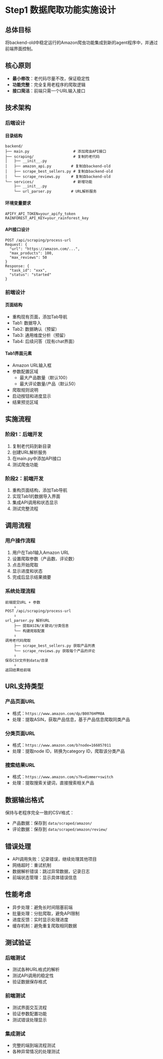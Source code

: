 # Step1 数据爬取功能实施设计

## 总体目标

将backend-old中稳定运行的Amazon爬虫功能集成到新的agent程序中，并通过前端界面控制。

## 核心原则

- **最小修改**：老代码尽量不改，保证稳定性
- **功能完整**：完全复用老程序的爬取逻辑
- **接口简洁**：前端只需一个URL输入接口

## 技术架构

### 后端设计

#### 目录结构

```
backend/
├── main.py                    # 添加爬虫API接口
├── scraping/                  # 复制的老代码
│   ├── __init__.py
│   ├── amazon_api.py         # 复制自backend-old
│   ├── scrape_best_sellers.py # 复制自backend-old
│   └── scrape_reviews.py     # 复制自backend-old
└── services/                  # 新增功能
    ├── __init__.py
    └── url_parser.py         # URL解析服务
```

#### 环境变量要求

```
APIFY_API_TOKEN=your_apify_token
RAINFOREST_API_KEY=your_rainforest_key
```

#### API接口设计

```
POST /api/scraping/process-url
Request: {
  "url": "https://amazon.com/...",
  "max_products": 100,
  "max_reviews": 50
}
Response: {
  "task_id": "xxx",
  "status": "started"
}
```

### 前端设计

#### 页面结构

- 重构现有页面，添加Tab导航
- Tab1: 数据导入
- Tab2: 数据确认（预留）
- Tab3: 通用维度分析（预留）
- Tab4: 后续问答（现有chat界面）

#### Tab1界面元素

- Amazon URL输入框
- 参数配置区域
  - 最大产品数量（默认100）
  - 最大评论数量/产品（默认50）
- 爬取规则说明
- 启动按钮和进度显示
- 结果预览区域

## 实施流程

### 阶段1：后端开发

1. 复制老代码到新目录
2. 创建URL解析服务
3. 在main.py中添加API接口
4. 测试爬虫功能

### 阶段2：前端开发

1. 重构页面结构，添加Tab导航
2. 实现Tab1的数据导入界面
3. 集成API调用和状态显示
4. 测试完整流程

## 调用流程

### 用户操作流程

1. 用户在Tab1输入Amazon URL
2. 设置爬取参数（产品数、评论数）
3. 点击开始爬取
4. 显示进度和状态
5. 完成后显示结果摘要

### 系统处理流程

```
前端提交URL + 参数
    ↓
POST /api/scraping/process-url
    ↓
url_parser.py 解析URL
    ├── 提取ASIN/关键词/分类信息
    └── 构建爬取配置
    ↓
调用老代码爬取
    ├── scrape_best_sellers.py 获取产品列表
    └── scrape_reviews.py 获取每个产品的评论
    ↓
保存CSV文件到data/目录
    ↓
返回结果给前端
```

## URL支持类型

### 产品页面URL

- 格式：`https://www.amazon.com/dp/B0076HPM8A`
- 处理：提取ASIN，获取产品信息，基于产品信息爬取同类产品

### 分类页面URL

- 格式：`https://www.amazon.com/b?node=166057011`
- 处理：提取node ID，转换为category ID，爬取该分类产品

### 搜索结果URL

- 格式：`https://www.amazon.com/s?k=dimmer+switch`
- 处理：提取搜索关键词，直接搜索相关产品

## 数据输出格式

保持与老程序完全一致的CSV格式：

- 产品数据：保存到 `data/scraped/amazon/`
- 评论数据：保存到 `data/scraped/amazon/review/`

## 错误处理

- API调用失败：记录错误，继续处理其他项目
- 网络超时：重试机制
- 数据解析错误：跳过异常数据，记录日志
- 前端状态管理：显示具体错误信息

## 性能考虑

- 异步处理：避免长时间阻塞前端
- 批量处理：分批爬取，避免API限制
- 进度反馈：实时显示处理进度
- 缓存机制：避免重复爬取相同数据

## 测试验证

### 后端测试

- 测试各种URL格式的解析
- 测试API调用的稳定性
- 验证数据保存格式

### 前端测试

- 测试界面交互流程
- 验证参数配置功能
- 测试错误处理显示

### 集成测试

- 完整的端到端流程测试
- 各种异常情况的处理测试
